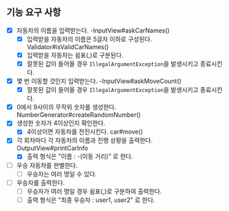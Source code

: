 ## 기능 요구 사항

- [X] 자동차의 이름을 입력받는다. -InputView#askCarNames()
    - [X] 입력받을 자동차의 이름은 5글자 이하로 구성된다. Validator#isValidCarNames()
    - [X] 입력받을 자동차는 쉼표(,)로 구분된다.
    - [X] 잘못된 값이 들어올 경우 `IllegalArgumentException`을 발생시키고 종료시킨다.
- [X] 몇 번 이동할 것인지 입력받는다. -InputView#askMoveCount()
    - [X] 잘못된 값이 들어올 경우 `IllegalArgumentException`을 발생시키고 종료시킨다.
- [X] 0에서 9사이의 무작위 숫자를 생성한다. NumberGenerator#createRandomNumber()
- [X] 생성한 숫자가 4이상인지 확인한다.
    - [X] 4이상이면 자동차를 전진시킨다. car#move()
- [X] 각 회차마다 각 자동차의 이름과 진행 상황을 출력한다. OutputView#printCarInfo
    - [X] 출력 형식은 "이름 : -(이동 거리)" 로 한다.
- [ ] 우승 자동차를 판별한다.
    - [ ] 우승자는 여러 명일 수 있다.
- [ ] 우승자를 출력한다.
    - [ ] 우승자가 여러 명일 경우 쉼표(,)로 구분하여 출력한다.
    - [ ] 출력 형식은 "최종 우승자 : user1, user2" 로 한다.
